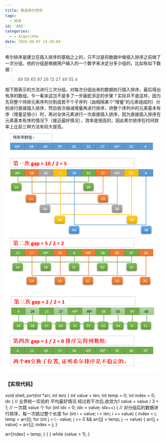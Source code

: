 ```yaml
---
title: 数组希尔排序
tags:
  - 排序
id: '455'
categories:
  - - Algorithm
date: 2015-06-07 23:39:04
---
```


希尔排序是建立在插入排序的基础之上的，只不过是将数据中做插入排序之前做了一次分组，他的分组是根据用户输入的一个数字来决定分多少组的，比如有如下数据：
<!-- more -->
> 49 58 65 97 26 13 27 49 55 4

按下图表示的方法进行三次分组，对每次分组出来的数据执行插入排序，最后得出有序的数组，乍一看来这岂不是多了一步画蛇添足的步骤？实际并不是这样，因为先将整个待排元素序列分割成若干个子序列（由相隔某个“增量”的元素组成的）分别进行直接插入排序，然后依次缩减增量再进行排序，待整个序列中的元素基本有序（增量足够小）时，再对全体元素进行一次直接插入排序。因为直接插入排序在元素基本有序的情况下（接近最好情况），效率是很高的，因此希尔排序在时间效率上比前三种方法有较大提高。 [![2015-06-07_233049](/images/2015/06/2015-06-07_233049.png)](/images/2015/06/2015-06-07_233049.png)

### 【实现代码】

void shell\_sort(int \*arr, int len)
{
int value = len;
int temp = 0;
int index = 0;
do 
{
// 业界统一实验的 平均最好情况 经过若干次后,收敛为1
value = value / 3 + 1;
// 一次跳 value 个
for (int idx = 0; idx < value; idx++)
{
// 对分组后的数据进行排序，每一次跳过整个长度
for (int i = value; i < len; i += value)
{
index = i;
temp = arr\[i\];
for (int j = i - value; j >= 0 && arr\[j\] > temp; j -= value)
{
arr\[j + value\] = arr\[j\];
index = j;
}

arr\[index\] = temp;
}
}
} while (value > 1);
}